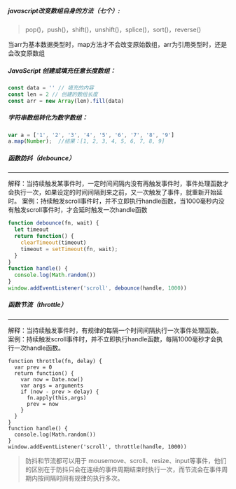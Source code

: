 ##### javascript改变数组自身的方法（七个）:

> pop()，push()，shift()，unshift()，splice()，sort()，reverse()

当arr为基本数据类型时，map方法才不会改变原始数组，arr为引用类型时，还是会改变原数组



##### JavaScript 创建或填充任意长度数组：

```javascript
const data = '' // 填充的内容
const len = 2 // 创建的数组长度
const arr = new Array(len).fill(data)
```



##### 字符串数组转化为数字数组：

```javascript
var a = ['1', '2', '3', '4', '5', '6', '7', '8', '9']
a.map(Number);  //结果：[1, 2, 3, 4, 5, 6, 7, 8, 9]
```



##### 函数防抖（debounce）

------

解释：当持续触发某事件时，一定时间间隔内没有再触发事件时，事件处理函数才会执行一次，如果设定的时间间隔到来之前，又一次触发了事件，就重新开始延时。
 案例：持续触发scroll事件时，并不立即执行handle函数，当1000毫秒内没有触发scroll事件时，才会延时触发一次handle函数

```javascript
function debounce(fn, wait) {
  let timeout
  return function() {
    clearTimeout(timeout)     
    timeout = setTimeout(fn, wait);
  }
}
function handle() {   
  console.log(Math.random())
}
window.addEventListener('scroll', debounce(handle, 1000))

```

##### 函数节流（throttle）

------

解释：当持续触发事件时，有规律的每隔一个时间间隔执行一次事件处理函数。
案例：持续触发scroll事件时，并不立即执行handle函数，每隔1000毫秒才会执行一次handle函数。

```
function throttle(fn, delay) { 
  var prev = 0        
  return function() {               
    var now = Date.now()
    var args = arguments
    if (now - prev > delay) {                   
      fn.apply(this,args)                
      prev = now          
    }         
  }       
}       
function handle() {           
  console.log(Math.random())      
}
window.addEventListener('scroll', throttle(handle, 1000))

```

> 防抖和节流都可以用于 mousemove、scroll、resize、input等事件，他们的区别在于防抖只会在连续的事件周期结束时执行一次，而节流会在事件周期内按间隔时间有规律的执行多次。



